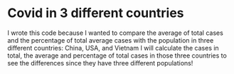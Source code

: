 # Covid in 3 different countries
I wrote this code because I wanted to compare the average of total cases and the percentage of total average cases with the population in three different countries: China, USA, and Vietnam
I will calculate the cases in total, the average and percentage of total cases in those three countries to see the differences since they have three different populations!
